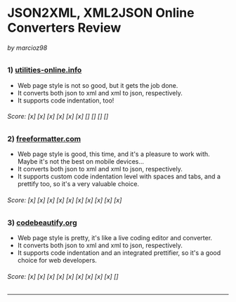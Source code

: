 # JSON2XML, XML2JSON Online Converters Review

###### by marcioz98
### 1) [utilities-online.info](http://www.utilities-online.info/xmltojson/#.WnyUXHWYWDU)

- Web page style is not so good, but it gets the job done.
- It converts both json to xml and xml to json, respectively.
- It supports code indentation, too!

###### Score: [x] [x] [x] [x] [x] [x] [] [] [] []

### 2) [freeformatter.com](https://www.freeformatter.com/xml-to-json-converter.html)

- Web page style is good, this time, and it's a pleasure to work with. Maybe it's not the best on mobile devices...
- It converts both json to xml and xml to json, respectively.
- It supports custom code indentation level with spaces and tabs, and a prettify too, so it's a very valuable choice.

###### Score: [x] [x] [x] [x] [x] [x] [x] [x] [x] [x]

### 3) [codebeautify.org](https://codebeautify.org/xmltojson)

- Web page style is pretty, it's like a live coding editor and converter.
- It converts both json to xml and xml to json, respectively.
- It supports code indentation and an integrated prettifier, so it's a good choice for web developers.

###### Score: [x] [x] [x] [x] [x] [x] [x] [x] [x] []

- - -
